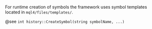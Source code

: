 
For runtime creation of symbols the framework uses symbol templates located in ```mql4/files/templates/```.

@see ```int history::CreateSymbol(string symbolName, ...)```
